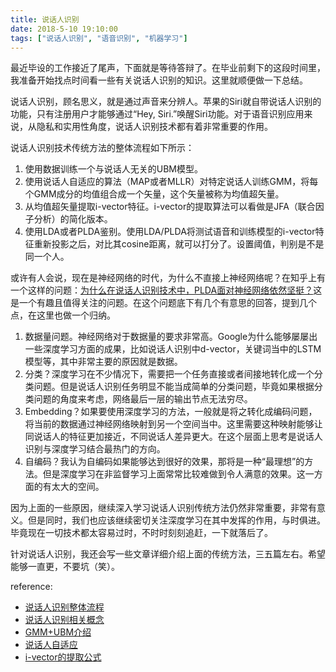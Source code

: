 ```yaml
---
title: 说话人识别
date: 2018-5-10 19:10:00
tags: ["说话人识别", "语音识别", "机器学习"]
---
```


最近毕设的工作接近了尾声，下面就是等待答辩了。在毕业前剩下的这段时间里，我准备开始找点时间看一些有关说话人识别的知识。这里就顺便做一下总结。

说话人识别，顾名思义，就是通过声音来分辨人。苹果的Siri就自带说话人识别的功能，只有注册用户才能够通过“Hey, Siri.”唤醒Siri功能。对于语音识别应用来说，从隐私和实用性角度，说话人识别技术都有着非常重要的作用。

说话人识别技术传统方法的整体流程如下所示：
1. 使用数据训练一个与说话人无关的UBM模型。
2. 使用说话人自适应的算法（MAP或者MLLR）对特定说话人训练GMM，将每个GMM成分的均值组合成一个矢量，这个矢量被称为均值超矢量。
3. 从均值超矢量提取i-vector特征。i-vector的提取算法可以看做是JFA（联合因子分析）的简化版本。
4. 使用LDA或者PLDA鉴别。使用LDA/PLDA将测试语音和训练模型的i-vector特征重新投影之后，对比其cosine距离，就可以打分了。设置阈值，判别是不是同一个人。

或许有人会说，现在是神经网络的时代，为什么不直接上神经网络呢？在知乎上有一个这样的问题：[为什么在说话人识别技术中，PLDA面对神经网络依然坚挺？](https://www.zhihu.com/question/67471632)这是一个有趣且值得关注的问题。在这个问题底下有几个有意思的回答，提到几个点，在这里也做一个归纳。
1. 数据量问题。神经网络对于数据量的要求非常高。Google为什么能够屡屡出一些深度学习方面的成果，比如说话人识别中d-vector，关键词当中的LSTM模型等，其中非常主要的原因就是数据。
2. 分类？深度学习在不少情况下，需要把一个任务直接或者间接地转化成一个分类问题。但是说话人识别任务明显不能当成简单的分类问题，毕竟如果根据分类问题的角度来考虑，网络最后一层的输出节点无法穷尽。
3. Embedding？如果要使用深度学习的方法，一般就是将之转化成编码问题，将当前的数据通过神经网络映射到另一个空间当中。这里需要这种映射能够让同说话人的特征更加接近，不同说话人差异更大。在这个层面上思考是说话人识别与深度学习结合最热门的方向。
4. 自编码？我认为自编码如果能够达到很好的效果，那将是一种“最理想”的方法。但是深度学习在非监督学习上面常常比较难做到令人满意的效果。这一方面的有太大的空间。

因为上面的一些原因，继续深入学习说话人识别传统方法仍然非常重要，非常有意义。但是同时，我们也应该继续密切关注深度学习在其中发挥的作用，与时俱进。毕竟现在一切技术都太容易过时，不时时刻刻追赶，一下就落后了。

针对说话人识别，我还会写一些文章详细介绍上面的传统方法，三五篇左右。希望能够一直更，不要坑（笑）。

reference:
* [说话人识别整体流程](https://www.zhihu.com/question/63978977)
* [说话人识别相关概念](https://blog.csdn.net/xmu_jupiter/article/details/47209961)
* [GMM+UBM介绍](https://speechlab.sjtu.edu.cn/pages/sw121/homepage/2016/04/28/Code-Based-GMM-UBM-Tutorial/)
* [说话人自适应](https://www.inf.ed.ac.uk/teaching/courses/asr/2015-16/asr10-adapt.pdf)
* [i-vector的提取公式](http://www1.icsi.berkeley.edu/Speech/presentations/AFRL_ICSI_visit2_JFA_tutorial_icsitalk.pdf)